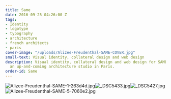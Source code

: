 ```yaml
---
title: Same
date: 2016-09-25 04:26:00 Z
tags:
- Identity
- logotype
- typography
- architecture
- french architects
- paris
cover-image: "/uploads/Alizee-Freudenthal-SAME-COVER.jpg"
small-text: Visual identity, collateral design and web design
description: Visual identity, collateral design and web design for SAME architectes,
  an up-and-coming architecture studio in Paris.
order-id: Same
---
```


![Alizee-Freudenthal-SAME-1-263d4d.jpg](/uploads/Alizee-Freudenthal-SAME-1-263d4d.jpg)![_DSC5433.jpg](/uploads/_DSC5433.jpg)![_DSC5427.jpg](/uploads/_DSC5427.jpg)![Alizee-Freudenthal-SAME-5-7060e2.jpg](/uploads/Alizee-Freudenthal-SAME-5-7060e2.jpg)